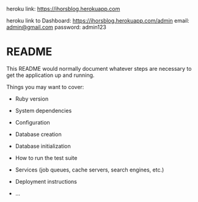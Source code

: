 heroku link: https://ihorsblog.herokuapp.com

heroku link to Dashboard: https://ihorsblog.herokuapp.com/admin
email: admin@gmail.com
password: admin123

# README

This README would normally document whatever steps are necessary to get the
application up and running.

Things you may want to cover:

* Ruby version

* System dependencies

* Configuration

* Database creation

* Database initialization

* How to run the test suite

* Services (job queues, cache servers, search engines, etc.)

* Deployment instructions

* ...
